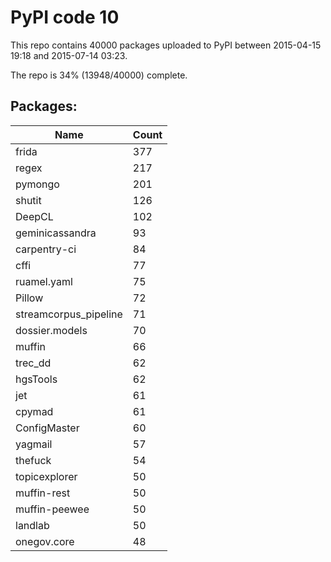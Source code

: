 # PyPI code 10

This repo contains 40000 packages uploaded to PyPI between 
2015-04-15 19:18 and 2015-07-14 03:23.

The repo is 34% (13948/40000) complete.

## Packages:

| Name  | Count |
| ----- | ----- |
| frida | 377 |
| regex | 217 |
| pymongo | 201 |
| shutit | 126 |
| DeepCL | 102 |
| geminicassandra | 93 |
| carpentry-ci | 84 |
| cffi | 77 |
| ruamel.yaml | 75 |
| Pillow | 72 |
| streamcorpus_pipeline | 71 |
| dossier.models | 70 |
| muffin | 66 |
| trec_dd | 62 |
| hgsTools | 62 |
| jet | 61 |
| cpymad | 61 |
| ConfigMaster | 60 |
| yagmail | 57 |
| thefuck | 54 |
| topicexplorer | 50 |
| muffin-rest | 50 |
| muffin-peewee | 50 |
| landlab | 50 |
| onegov.core | 48 |


